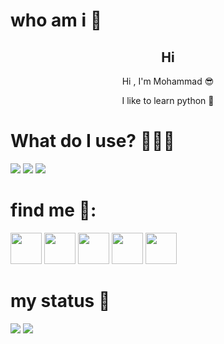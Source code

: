 # who am i 👤
<h2 align="center" >Hi</h2>
<p align="center" >Hi , I'm Mohammad 😎</p>
<p  align="center" >I like to learn python 🐍</p>


# What do I use? 👨🏻‍💻

<p>
    <img src="https://img.shields.io/badge/python-27015E?style=for-the-badge&logo=python&logoColor=F700FF">
    <img src="https://img.shields.io/badge/Linux-27015E?style=for-the-badge&logo=linux&logoColor=F700FF">
    <img src="https://img.shields.io/badge/mysql-27015E.svg?style=for-the-badge&logo=mysql&logoColor=F700FF">
</p>

# find me 🧐:

<a href="https://t.me/mohwmmad86"><img src="https://github.com/mohwmmad86/mohwmmad86/blob/86fa88d9f3c0b8118c06440a948fad1b51809612/icons/telegram.png" width="50px"></a> 
<a href="https://www.linkedin.com/in/mohwmmad86"> <img src="https://github.com/mohwmmad86/mohwmmad86/blob/e7bff72d0951783899aa954890737f1882f30a00/icons/linkedin.png" width="50px"></a>
<a href="https://instagram.com/mohwmmad86"><img src="https://github.com/mohwmmad86/mohwmmad86/blob/86fa88d9f3c0b8118c06440a948fad1b51809612/icons/instagram.png" width="50px"></a> 
<a href="https://x.com/mohwmmad86"><img src="https://github.com/mohwmmad86/mohwmmad86/blob/86fa88d9f3c0b8118c06440a948fad1b51809612/icons/x.png" width="50px"></a> 
<a href="https://reddit.com/u/mohwmmad86"><img src="https://github.com/mohwmmad86/mohwmmad86/blob/86fa88d9f3c0b8118c06440a948fad1b51809612/icons/reddit.png" width="50px"></a> 



# my status 👀

<p>
    <img src="https://github-readme-stats.vercel.app/api?username=mohwmmad86&show_icons=false&theme=tokyonight">
    <img src="https://github-readme-stats.vercel.app/api/top-langs/?username=mohwmmad86&layout=compact&theme=tokyonight">
</p>
